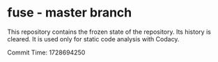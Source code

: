 # fuse - master branch

This repository contains the frozen state of the repository.
Its history is cleared. It is used only for static code
analysis with Codacy.

Commit Time: 1728694250